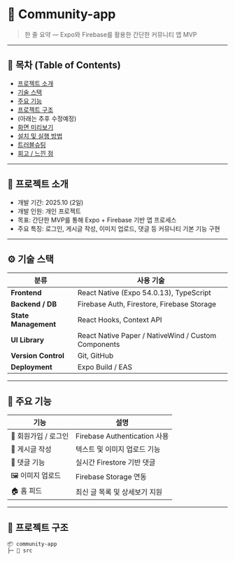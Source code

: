 
# 📱 Community-app

> 한 줄 요약 — Expo와 Firebase를 활용한 간단한 커뮤니티 앱 MVP  

---

## 🧩 목차 (Table of Contents)
- [프로젝트 소개](#프로젝트-소개)
- [기술 스택](#기술-스택)
- [주요 기능](#주요-기능)
- [프로젝트 구조](#프로젝트-구조)
- (아래는 추후 수정예정)
- [화면 미리보기](#화면-미리보기)
- [설치 및 실행 방법](#설치-및-실행-방법)
- [트러블슈팅](#트러블슈팅)
- [회고 / 느낀 점](#회고--느낀-점)

---

## 🧠 프로젝트 소개
- 개발 기간: 2025.10 (2일)  
- 개발 인원: 개인 프로젝트
- 목표: 간단한 MVP를 통해 Expo + Firebase 기반 앱 프로세스  
- 주요 특징: 로그인, 게시글 작성, 이미지 업로드, 댓글 등 커뮤니티 기본 기능 구현  

---

## ⚙️ 기술 스택

| 분류 | 사용 기술 |
|------|------------|
| **Frontend** | React Native (Expo 54.0.13), TypeScript |
| **Backend / DB** | Firebase Auth, Firestore, Firebase Storage |
| **State Management** | React Hooks, Context API |
| **UI Library** | React Native Paper / NativeWind / Custom Components |
| **Version Control** | Git, GitHub |
| **Deployment** | Expo Build / EAS |

---

## 🚀 주요 기능

| 기능 | 설명 |
|------|------|
| 🔐 회원가입 / 로그인 | Firebase Authentication 사용 |
| 📝 게시글 작성 | 텍스트 및 이미지 업로드 기능 |
| 💬 댓글 기능 | 실시간 Firestore 기반 댓글 |
| 🖼️ 이미지 업로드 | Firebase Storage 연동 |
| 🏠 홈 피드 | 최신 글 목록 및 상세보기 지원 |

---

## 📂 프로젝트 구조
```bash
📦 community-app
├─ 📁 src

